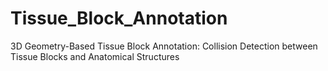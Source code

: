 # Tissue_Block_Annotation
3D Geometry-Based Tissue Block Annotation: Collision Detection between Tissue Blocks and Anatomical Structures
